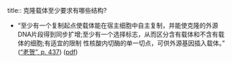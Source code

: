 title:: 克隆载体至少要求有哪些结构?

- “至少有一个复制起点使载体能在宿主细胞中自主复制，并能使克隆的外源 DNA片段得到同步扩增;至少有一个选择标志，从而区分含有载体和不含有载体的细胞;有适宜的限制 性核酸内切酶的单一切点，可供外源基因插入载体。” ([“老贺”, p. 437](zotero://select/library/items/LNRVU3P7)) ([pdf](zotero://open-pdf/library/items/LH58DAQC?page=437&annotation=QH33VMGE))